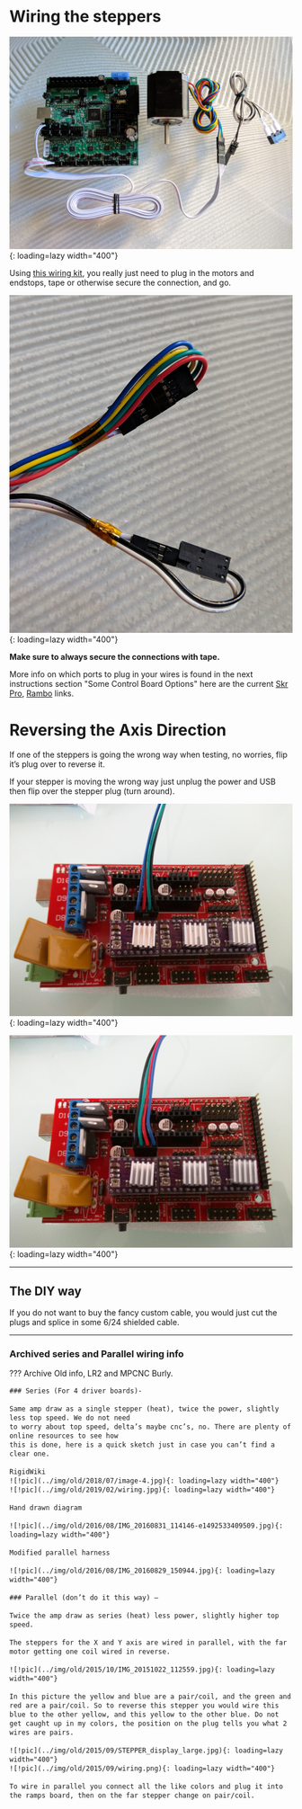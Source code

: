 # Wiring the steppers

![!pic](../img/old/2017/11/IMG_20180529_175849.jpg){: loading=lazy width="400"}

Using [this wiring kit](https://vicious1-com.myshopify.com/collections/parts/products/wiring-kit-1),
you really just need to plug in the motors and endstops, tape or otherwise secure the connection, and go.

![!pic](../img/old/2018/05/IMG_20180529_1806062.jpg){: loading=lazy width="400"}

**Make sure to always secure the connections with tape.**

More info on which ports to plug in your wires is found in the next instructions section "Some Control Board Options" here are the current [Skr Pro](../electronics/skrpro.md), [Rambo](../electronics/ultimachine.md) links.

# Reversing the Axis Direction

If one of the steppers is going the wrong way when testing, no worries, flip it’s plug over to reverse it.

If your stepper is moving the wrong way just unplug the power and USB then flip
over the stepper plug (turn around).

![!Forward](../img/old/2015/04/IMG_20150418_095805.jpg){: loading=lazy width="400"}

![!Reverse](../img/old/2015/04/IMG_20150418_095832.jpg){: loading=lazy width="400"}
___


## The DIY way

If you do not want to buy the fancy custom cable, you would just cut the plugs and
splice in some 6/24 shielded cable.

___

### Archived series and Parallel wiring info 

??? Archive
    Old info, LR2 and MPCNC Burly.

    ### Series (For 4 driver boards)-

    Same amp draw as a single stepper (heat), twice the power, slightly less top speed. We do not need
    to worry about top speed, delta’s maybe cnc’s, no. There are plenty of online resources to see how
    this is done, here is a quick sketch just in case you can’t find a clear one.

    RigidWiki
    ![!pic](../img/old/2018/07/image-4.jpg){: loading=lazy width="400"}
    ![!pic](../img/old/2019/02/wiring.jpg){: loading=lazy width="400"}

    Hand drawn diagram

    ![!pic](../img/old/2016/08/IMG_20160831_114146-e1492533409509.jpg){: loading=lazy width="400"}

    Modified parallel harness

    ![!pic](../img/old/2016/08/IMG_20160829_150944.jpg){: loading=lazy width="400"}
 
    ### Parallel (don’t do it this way) –

    Twice the amp draw as series (heat) less power, slightly higher top speed.

    The steppers for the X and Y axis are wired in parallel, with the far motor getting one coil wired in reverse.

    ![!pic](../img/old/2015/10/IMG_20151022_112559.jpg){: loading=lazy width="400"}

    In this picture the yellow and blue are a pair/coil, and the green and red are a pair/coil. So to reverse this stepper you would wire this blue to the other yellow, and this yellow to the other blue. Do not get caught up in my colors, the position on the plug tells you what 2 wires are pairs.

    ![!pic](../img/old/2015/09/STEPPER_display_large.jpg){: loading=lazy width="400"}
    ![!pic](../img/old/2015/09/wiring.png){: loading=lazy width="400"}

    To wire in parallel you connect all the like colors and plug it into the ramps board, then on the far stepper change on pair/coil.


